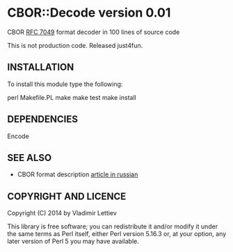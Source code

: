 # CBOR::Decode version 0.01

CBOR [RFC 7049](http://tools.ietf.org/html/rfc7049) format decoder in 100 lines
of source code

This is not production code. Released just4fun.

## INSTALLATION

To install this module type the following:

   perl Makefile.PL
   make
   make test
   make install

## DEPENDENCIES

  Encode

## SEE ALSO

- CBOR format description [article in russian](http://habrahabr.ru/post/208690/)

## COPYRIGHT AND LICENCE

Copyright (C) 2014 by Vladimir Lettiev

This library is free software; you can redistribute it and/or modify
it under the same terms as Perl itself, either Perl version 5.16.3 or,
at your option, any later version of Perl 5 you may have available.
